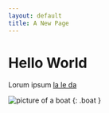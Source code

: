 ```yaml
---
layout: default
title: A New Page
---
```


# Hello World #

Lorum ipsum [la le da](/index.html
"This would be a caption")

![picture of a boat](//potomacboatcraft.com/assets/img/cloud-nine-profile.jpg "This is a caption for an image")
{: .boat }
